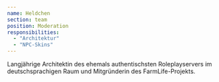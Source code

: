 ```yaml
---
name: Heldchen
section: team
position: Moderation
responsibilities:
  - "Architektur"
  - "NPC-Skins"
---
```

Langjährige Architektin des ehemals authentischsten Roleplayservers im deutschsprachigen Raum und Mitgründerin des FarmLife-Projekts.
